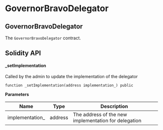 # GovernorBravoDelegator

## GovernorBravoDelegator

The `GovernorBravoDelegator` contract.

## Solidity API

#### \_setImplementation

Called by the admin to update the implementation of the delegator

```solidity
function _setImplementation(address implementation_) public
```

**Parameters**

| Name             | Type    | Description                                          |
| ---------------- | ------- | ---------------------------------------------------- |
| implementation\_ | address | The address of the new implementation for delegation |

